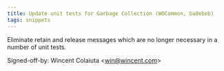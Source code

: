 ```yaml
---
title: Update unit tests for Garbage Collection (WOCommon, ba8ebeb)
tags: snippets
---
```


Eliminate retain and release messages which are no longer necessary in a number of unit tests.

Signed-off-by: Wincent Colaiuta &lt;win@wincent.com&gt;
